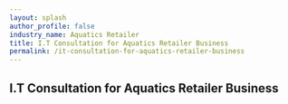 ```yaml
---
layout: splash 
author_profile: false 
industry_name: Aquatics Retailer
title: I.T Consultation for Aquatics Retailer Business
permalink: /it-consultation-for-aquatics-retailer-business
---
```


## I.T Consultation for Aquatics Retailer Business
